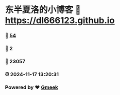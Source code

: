 # 东半夏洛的小博客 :link: https://dl666123.github.io 
### :page_facing_up: [54](https://dl666123.github.io/tag.html) 
### :speech_balloon: 2 
### :hibiscus: 23057 
### :alarm_clock: 2024-11-17 13:20:31 
### Powered by :heart: [Gmeek](https://github.com/Meekdai/Gmeek)
